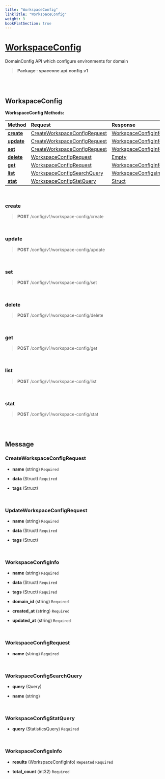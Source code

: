 ```yaml
---
title: "WorkspaceConfig"
linkTitle: "WorkspaceConfig"
weight: 3
bookFlatSection: true
---
```

# [WorkspaceConfig](#WorkspaceConfig)
DomainConfig API which configure environments for domain


>  **Package : spaceone.api.config.v1**

<br>
<br>

## WorkspaceConfig





**WorkspaceConfig Methods:**


| Method | Request | Response |
| :----- | :-------- | :-------- |
| [**create**](./WorkspaceConfig#create) | [CreateWorkspaceConfigRequest](WorkspaceConfig#createworkspaceconfigrequest) | [WorkspaceConfigInfo](WorkspaceConfig#workspaceconfiginfo) |
| [**update**](./WorkspaceConfig#update) | [CreateWorkspaceConfigRequest](WorkspaceConfig#createworkspaceconfigrequest) | [WorkspaceConfigInfo](WorkspaceConfig#workspaceconfiginfo) |
| [**set**](./WorkspaceConfig#set) | [CreateWorkspaceConfigRequest](WorkspaceConfig#createworkspaceconfigrequest) | [WorkspaceConfigInfo](WorkspaceConfig#workspaceconfiginfo) |
| [**delete**](./WorkspaceConfig#delete) | [WorkspaceConfigRequest](WorkspaceConfig#workspaceconfigrequest) | [Empty](WorkspaceConfig#empty) |
| [**get**](./WorkspaceConfig#get) | [WorkspaceConfigRequest](WorkspaceConfig#workspaceconfigrequest) | [WorkspaceConfigInfo](WorkspaceConfig#workspaceconfiginfo) |
| [**list**](./WorkspaceConfig#list) | [WorkspaceConfigSearchQuery](WorkspaceConfig#workspaceconfigsearchquery) | [WorkspaceConfigsInfo](WorkspaceConfig#workspaceconfigsinfo) |
| [**stat**](./WorkspaceConfig#stat) | [WorkspaceConfigStatQuery](WorkspaceConfig#workspaceconfigstatquery) | [Struct](WorkspaceConfig#struct) |



    
<br>

### create





> **POST** /config/v1/workspace-config/create
>






    
<br>

### update





> **POST** /config/v1/workspace-config/update
>






    
<br>

### set





> **POST** /config/v1/workspace-config/set
>






    
<br>

### delete





> **POST** /config/v1/workspace-config/delete
>






    
<br>

### get





> **POST** /config/v1/workspace-config/get
>






    
<br>

### list





> **POST** /config/v1/workspace-config/list
>






    
<br>

### stat





> **POST** /config/v1/workspace-config/stat
>






    


<br>
<br>

## Message



### CreateWorkspaceConfigRequest
* **name** (string)   `Required` 

    
* **data** (Struct)   `Required` 

    
* **tags** (Struct)  

    <br>

### UpdateWorkspaceConfigRequest
* **name** (string)   `Required` 

    
* **data** (Struct)   `Required` 

    
* **tags** (Struct)  

    <br>

### WorkspaceConfigInfo
* **name** (string)   `Required` 

    
* **data** (Struct)   `Required` 

    
* **tags** (Struct)   `Required` 

    
* **domain_id** (string)   `Required` 

    
* **created_at** (string)   `Required` 

    
* **updated_at** (string)   `Required` 

    <br>

### WorkspaceConfigRequest
* **name** (string)   `Required` 

    <br>

### WorkspaceConfigSearchQuery
* **query** (Query)  

    
* **name** (string)  

    <br>

### WorkspaceConfigStatQuery
* **query** (StatisticsQuery)   `Required` 

    <br>

### WorkspaceConfigsInfo
* **results** (WorkspaceConfigInfo)  `Repeated`    `Required` 

    
* **total_count** (int32)   `Required` 

    <br>
